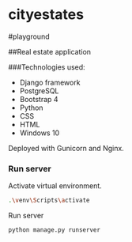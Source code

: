 # cityestates
\#playground 

##Real estate application

###Technologies used:
 - Django framework
 - PostgreSQL
 - Bootstrap 4
 - Python
 - CSS
 - HTML
 - Windows 10

 Deployed with Gunicorn and Nginx.

### Run server
Activate virtual environment.

```bash
.\venv\Scripts\activate
```

Run server

```bash
python manage.py runserver
```
